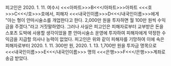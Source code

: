 피고인은 2020. 1. 11. 여수시 <<<아파트>>>B<<</아파트>>>아파트 <<<호>>>C<<</호>>>호에서, 피해자 <<<내국인이름>>>D<<</내국인이름>>>에게 "아는 형이 안마시술소를 개업한다고 한다. 2,000만 원을 투자하면 월 100만 원씩 수익금을 주겠다."라고 거짓말하였다.
그러나 사실은 피고인은 피해자로부터 교부받은 돈을 스포츠 도박에 사용할 생각이었을 뿐 안마시술소 운영에 투자하여 피해자에게 약정한 수익금을 지급할 의사나 능력이 없었다.
피고인은 위와 같이 피해자를 기망하여 이에 속은 피해자로부터 2020. 1. 11. 300만 원, 2020. 1. 13. 1,700만 원을 투자금 명목으로 <<<내국인이름>>>E<<</내국인이름>>> 명의 <<<은행>>>F<<</은행>>>계좌로 송금 받았다.